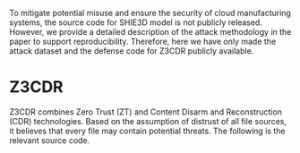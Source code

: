 To mitigate potential misuse and ensure the security of cloud manufacturing systems, the source code for SHIE3D model is not publicly released. However, we provide a detailed description of the attack methodology in the paper to support reproducibility. Therefore, here we have only made the attack dataset and the defense code for Z3CDR publicly available.
# Z3CDR
Z3CDR combines Zero Trust (ZT) and Content Disarm and Reconstruction (CDR) technologies. Based on the assumption of distrust of all file sources, it believes that every file may contain potential threats. The following is the relevant source code.
